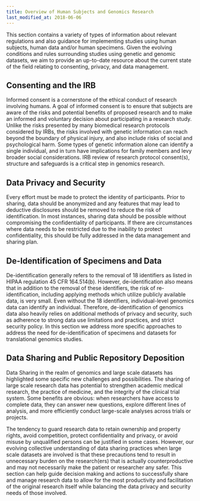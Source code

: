 ```yaml
---
title: Overview of Human Subjects and Genomics Research
last_modified_at: 2018-06-06
---
```

This section contains a variety of types of information about relevant regulations and also guidance for implementing studies using human subjects, human data and/or human specimens.  Given the evolving conditions and rules surrounding studies using genetic and genomic datasets, we aim to provide an up-to-date resource about the current state of the field relating to consenting, privacy, and data management.  

## Consenting and the IRB
Informed consent is a cornerstone of the ethical conduct of research involving humans. A goal of informed consent is to ensure that subjects are aware of the risks and potential benefits of proposed research and to make an informed and voluntary decision about participating in a research study.  Unlike the risks presented by many biomedical research protocols considered by IRBs, the risks involved with genetic information can reach beyond the boundary of physical injury, and also include risks of social and psychological harm. Some types of genetic information alone can identify a single individual, and in turn have implications for family members and levy broader social considerations.  IRB review of research protocol consent(s), structure and safeguards is a critical step in genomics research.

## Data Privacy and Security
Every effort must be made to protect the identity of participants.  Prior to sharing, data should be anonymized and any features that may lead to deductive disclosures should be removed to reduce the risk of identification. In most instances, sharing data should be possible without compromising the confidentiality of participants. If there are circumstances where data needs to be restricted due to the inability to protect confidentiality, this should be fully addressed in the data management and sharing plan.

## De-Identification of Specimens and Data
De-identification generally refers to the removal of 18 identifiers as listed in HIPAA regulation 45 CFR 164.514(b). However, de-identification also means that in addition to the removal of these identifiers, the risk of re-identification, including applying methods which utilize publicly available data, is very small.  Even without the 18 identifiers, individual-level genomics data can identify an individual.  Therefore, de-identification of genomics data also heavily relies on additional methods of privacy and security, such as adherence to strong data use limitations and practices, and strict security policy.  In this section we address more specific approaches to address the need for de-identification of specimens and datasets for translational genomics studies.

## Data Sharing and Public Repository Deposition
Data Sharing in the realm of genomics and large scale datasets has highlighted some specific new challenges and possibilities.  The sharing of large scale research data has potential to strengthen academic medical research, the practice of medicine, and the integrity of the clinical trial system. Some benefits are obvious: when researchers have access to complete data, they can answer new questions, explore different lines of analysis, and more efficiently conduct large-scale analyses across trials or projects.  

The tendency to guard research data to retain ownership and property rights, avoid competition, protect confidentiality and privacy, or avoid misuse by unqualified persons can be justified in some cases.  However, our evolving collective understanding of data sharing practices when large scale datasets are involved is that these precautions tend to result in unnecessary burden on the research(ers) that is actually counterproductive and may not necessarily make the patient or researcher any safer.  This section can help guide decision making and actions to successfully share and manage research data to allow for the most productivity and facilitation of the original research itself while balancing the data privacy and security needs of those involved.
